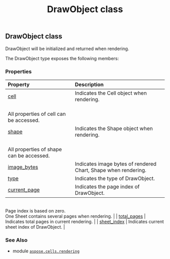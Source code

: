 ﻿---
title: DrawObject class
second_title: Aspose.Cells for Python via .NET API References
description: 
type: docs
weight: 20
url: /aspose.cells.rendering/drawobject/
is_root: false
---

## DrawObject class

DrawObject will be initialized and returned when rendering.



The DrawObject type exposes the following members:

### Properties
| Property | Description |
| :- | :- |
| [cell](/cells/python-net/aspose.cells.rendering/drawobject/cell) | Indicates the Cell object when rendering.<br/>All properties of cell can be accessed. |
| [shape](/cells/python-net/aspose.cells.rendering/drawobject/shape) | Indicates the Shape object when rendering.<br/>All properties of shape can be accessed. |
| [image_bytes](/cells/python-net/aspose.cells.rendering/drawobject/image_bytes) | Indicates image bytes of rendered Chart, Shape when rendering. |
| [type](/cells/python-net/aspose.cells.rendering/drawobject/type) | Indicates the type of DrawObject. |
| [current_page](/cells/python-net/aspose.cells.rendering/drawobject/current_page) | Indicates the page index of DrawObject. <br/>Page index is based on zero.<br/>One Sheet contains several pages when rendering. |
| [total_pages](/cells/python-net/aspose.cells.rendering/drawobject/total_pages) | Indicates total pages in current rendering. |
| [sheet_index](/cells/python-net/aspose.cells.rendering/drawobject/sheet_index) | Indicates current sheet index of DrawObject. |



### See Also
* module [`aspose.cells.rendering`](..)
